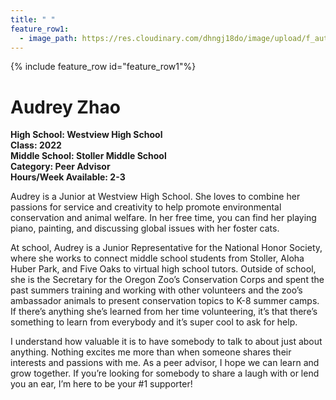 ```yaml
---
title: " "
feature_row1:
  - image_path: https://res.cloudinary.com/dhngj18do/image/upload/f_auto,q_auto/v1/images/activities/pa_audrey_zhao
---
```


{% include feature_row id="feature_row1"%}

# Audrey Zhao

**High School: Westview High School**  
**Class: 2022**  
**Middle School: Stoller Middle School**  
**Category: Peer Advisor**  
**Hours/Week Available: 2-3**  

Audrey is a Junior at Westview High School. She loves to combine her passions for service and creativity to help promote environmental conservation and animal welfare. In her free time, you can find her playing piano, painting, and discussing global issues with her foster cats.

At school, Audrey is a Junior Representative for the National Honor Society, where she works to connect middle school students from Stoller, Aloha Huber Park, and Five Oaks to virtual high school tutors. Outside of school, she is the Secretary for the Oregon Zoo’s Conservation Corps and spent the past summers training and working with other volunteers and the zoo’s ambassador animals to present conservation topics to K-8 summer camps. If there’s anything she’s learned from her time volunteering, it’s that there’s something to learn from everybody and it’s super cool to ask for help.

I understand how valuable it is to have somebody to talk to about just about anything. Nothing excites me more than when someone shares their interests and passions with me. As a peer advisor, I hope we can learn and grow together. If you’re looking for somebody to share a laugh with or lend you an ear, I’m here to be your #1 supporter!

